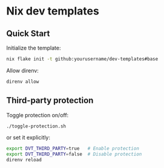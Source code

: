 # Nix dev templates

## Quick Start

Initialize the template:

```bash
nix flake init -t github:yourusername/dev-templates#base
```

Allow direnv:

```bash
direnv allow
```

## Third-party protection

Toggle protection on/off:

```bash
./toggle-protection.sh
```

or set it explicitly:

```bash
export DVT_THIRD_PARTY=true   # Enable protection
export DVT_THIRD_PARTY=false  # Disable protection
direnv reload
```
